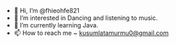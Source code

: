 - 👋 Hi, I’m @fhieohfe821
- 👀 I’m interested in Dancing and listening to music.
- 🌱 I’m currently learning Java.
- 📫 How to reach me ~ kusumlatamurmu0@gmail.com

<!---
fhieohfe821/fhieohfe821 is a ✨ special ✨ repository because its `README.md` (this file) appears on your GitHub profile.
You can click the Preview link to take a look at your changes.
--->
